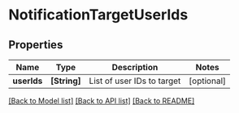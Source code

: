 # NotificationTargetUserIds

## Properties
Name | Type | Description | Notes
------------ | ------------- | ------------- | -------------
**userIds** | **[String]** | List of user IDs to target | [optional] 

[[Back to Model list]](../README.md#documentation-for-models) [[Back to API list]](../README.md#documentation-for-api-endpoints) [[Back to README]](../README.md)


